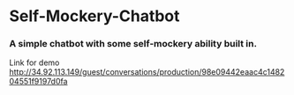 # Self-Mockery-Chatbot
### A simple chatbot with some self-mockery ability built in.


<!---http://35.241.90.113:5002/guest/conversations/production/c96f325d1c634fd8a680705697440d73--->

Link for demo http://34.92.113.149/guest/conversations/production/98e09442eaac4c148204551f9197d0fa




